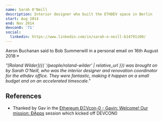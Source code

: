 ```yaml
---
name: Sarah O'Neill
description: Interior designer who built the ETHDEV space in Berlin
start: Aug 2014
end: Nov 2014
devcon0: '71'
social:
  linkedin: https://www.linkedin.com/in/sarah-o-neill-b14791100/
---
```


Aeron Buchanan said to Bob Summerwill in a personal email on 16th August 2018:*

*"[Roland Wilder]({{ '/people/roland-wilder' | relative_url }}) was brought on by Sarah O'Neill, who was the interior designer and renovation coordinator for the ethdev office. They were fantastic, making it happen on a small budget and on an accelerated timescale."*

## References

- Thanked by Gav in the [Ethereum ÐΞVcon-0 - Gavin: Welcome! Our mission: ÐApps](https://www.youtube.com/watch?v=_BvvUlKDqp0&t=71s) session which kicked off DEVCON0
